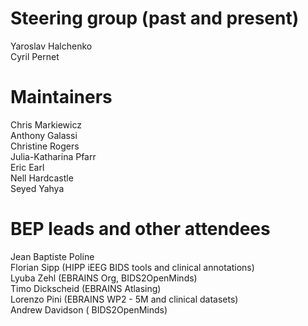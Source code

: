 # Steering group (past and present)

Yaroslav Halchenko  
Cyril Pernet

# Maintainers

Chris Markiewicz  
Anthony Galassi  
Christine Rogers  
Julia-Katharina Pfarr   
Eric Earl  
Nell Hardcastle  
Seyed Yahya  

# BEP leads and other attendees

Jean Baptiste Poline  
Florian Sipp (HIPP iEEG BIDS tools and clinical annotations)  
Lyuba Zehl  (EBRAINS Org, BIDS2OpenMinds)  
Timo Dickscheid (EBRAINS Atlasing)   
Lorenzo Pini (EBRAINS WP2 - 5M and clinical datasets)  
Andrew Davidson ( BIDS2OpenMinds)  
